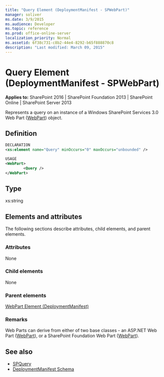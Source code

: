 ```yaml
---
title: "Query Element (DeploymentManifest - SPWebPart)"
manager: soliver
ms.date: 3/9/2015
ms.audience: Developer
ms.topic: reference
ms.prod: office-online-server
localization_priority: Normal
ms.assetid: 6f38c731-c8b2-44e4-8292-b65f888870c8
description: "Last modified: March 09, 2015"
---
```


# Query Element (DeploymentManifest - SPWebPart)

**Applies to:** SharePoint 2016 | SharePoint Foundation 2013 | SharePoint Online | SharePoint Server 2013 
  
Represents a query on an instance of a Windows SharePoint Services 3.0 Web Part ([WebPart](https://msdn.microsoft.com/library/Microsoft.SharePoint.WebPartPages.WebPart.aspx)) object. 

## Definition

```XML
DECLARATION
<xs:element name="Query" minOccurs="0" maxOccurs="unbounded" />

USAGE
<WebPart>
        <Query />
</WebPart>

```

## Type

xs:string
  
## Elements and attributes

The following sections describe attributes, child elements, and parent elements.

### Attributes

None
   
### Child elements

None
   
### Parent elements

[WebPart Element (DeploymentManifest)](webpart-element-deploymentmanifest.md)
   
### Remarks

Web Parts can derive from either of two base classes - an ASP.NET Web Part ([WebPart](https://msdn.microsoft.com/library/System.Web.UI.WebControls.WebParts.WebPart.aspx)), or a SharePoint Foundation Web Part ([WebPart](https://msdn.microsoft.com/library/Microsoft.SharePoint.WebPartPages.WebPart.aspx)). 
  
## See also

- [SPQuery](https://msdn.microsoft.com/library/Microsoft.SharePoint.SPQuery.aspx)
- [DeploymentManifest Schema](deploymentmanifest-schema.md)

